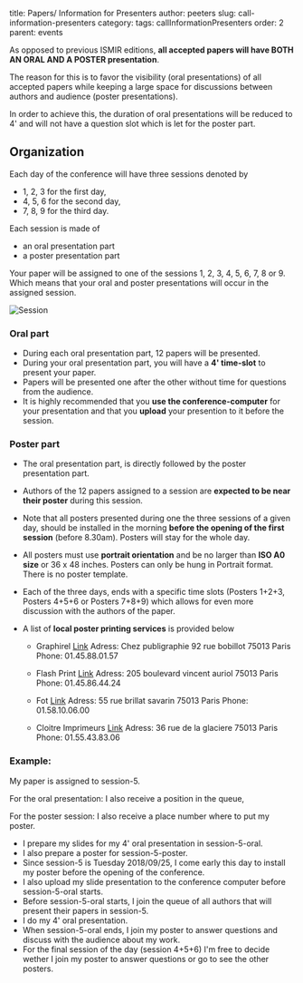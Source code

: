 title: Papers/ Information for Presenters
author: peeters
slug: call-information-presenters
category:
tags: callInformationPresenters
order: 2
parent: events

As opposed to previous ISMIR editions, **all accepted papers will have BOTH AN ORAL AND A POSTER presentation**.

The reason for this is to favor the visibility (oral presentations) of all accepted papers while keeping a large space for discussions between authors and audience (poster presentations).

In order to achieve this, the duration of oral presentations will be reduced to 4' and will not have a question slot which is let for the poster part.

## Organization

Each day of the conference will have three sessions denoted by

- 1, 2, 3 for the first day, 
- 4, 5, 6 for the second day, 
- 7, 8, 9 for the third day.

Each session is made of 

- an oral presentation part
- a poster presentation part

Your paper will be assigned to one of the sessions 1, 2, 3, 4, 5, 6, 7, 8 or 9.
Which means that your oral and poster presentations will occur in the assigned session.

![Session]({filename}/images/session123456789.png)

### Oral part

- During each oral presentation part, 12 papers will be presented.
- During your oral presentation part, you will have a **4' time-slot** to present your paper. 
- Papers will be presented one after the other without time for questions from the audience. 
- It is highly recommended that you **use the conference-computer** for your presentation and that you **upload** your presention to it before the session.

### Poster part

- The oral presentation part, is directly followed by the poster presentation part. 
- Authors of the 12 papers assigned to a session are **expected to be near their poster** during this session.
- Note that all posters presented during one the three sessions of a given day, should be installed in the morning **before the opening of the first session** (before 8.30am). Posters will stay for the whole day.
- All posters must use **portrait orientation** and be no larger than **ISO A0 size** or 36 x 48 inches. Posters can only be hung in Portrait format. There is no poster template.
- Each of the three days, ends with a specific time slots (Posters 1+2+3, Posters 4+5+6 or Posters 7+8+9) which allows for even more discussion with the authors of the paper.
- A list of **local poster printing services** is provided below

	- Graphirel [Link](http://graphirel.fr/)
	Adress: Chez publigraphie 92 rue bobillot 75013 Paris
	Phone: 01.45.88.01.57

	- Flash Print [Link](http://www.flash-print-imprimerie.com/)
	Adress: 205 boulevard vincent auriol 75013 Paris
	Phone: 01.45.86.44.24

	- Fot [Link](http://www.fot.fr/index.html)
	Adress: 55 rue brillat savarin 75013 Paris
	Phone: 01.58.10.06.00

	- Cloitre Imprimeurs [Link](http://www.cloitre-imp.fr/fr/)
	Adress: 36 rue de la glaciere 75013 Paris
	Phone: 01.55.43.83.06




### Example: 

My paper is assigned to session-5.

For the oral presentation: I also receive a position in the queue, 

For the poster session: I also receive a place number where to put my poster.

- I prepare my slides for my 4' oral presentation in session-5-oral.
- I also prepare a poster for session-5-poster.
- Since session-5 is Tuesday 2018/09/25, I come early this day to install my poster before the opening of the conference.
- I also upload my slide presentation to the conference computer before session-5-oral starts.
- Before session-5-oral starts, I join the queue of all authors that will present their papers in session-5. 
- I do my 4' oral presentation.
- When session-5-oral ends, I join my poster to answer questions and discuss with the audience about my work.
- For the final session of the day (session 4+5+6) I'm free to decide wether I join my poster to answer questions or go to see the other posters.

